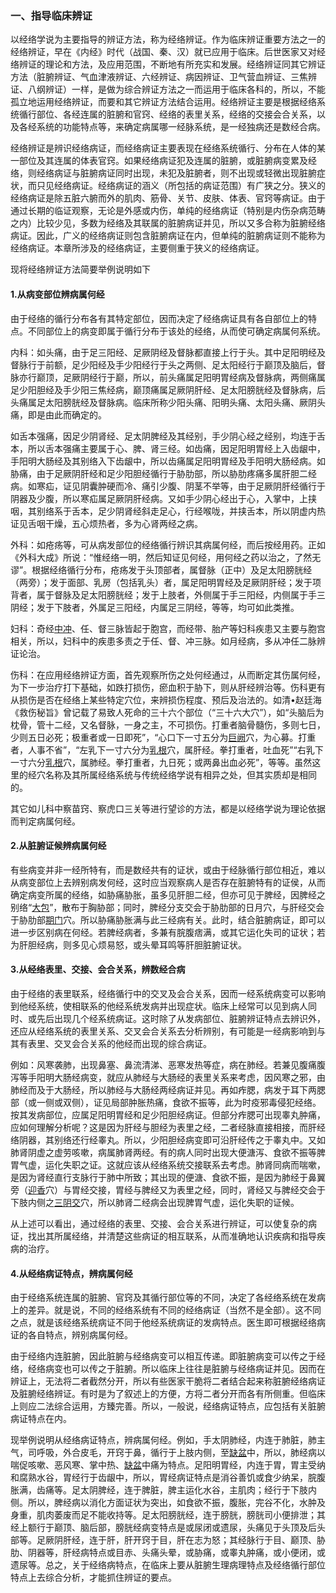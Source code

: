 ### 一、指导临床辨证

以经络学说为主要指导的辨证方法，称为经络辨证。作为临床辨证重要方法之一的经络辨证，早在《内经》时代（战国、秦、汉）就已应用于临床。后世医家又对经络辨证的理论和方法，及应用范围，不断地有所充实和发展。经络辨证同其它辨证方法（脏腑辨证、气血津液辨证、六经辨证、病因辨证、卫气营血辨证、三焦辨证、八纲辨证）一样，是做为综合辨证方法之一而运用于临床各科的，所以，不能孤立地运用经络辨证，而要和其它辨证方法结合运用。经络辨证主要是根据经络系统循行部位、各经连属的脏腑和官窍、经络的表里关系，经络的交接会合关系，以及各经系统的功能特点等，来确定病属哪一经脉系统，是一经独病还是数经合病。

经络辨证是辨识经络病证，而经络病证主要表现在经络系统循行、分布在人体的某一部位及其连属的体表官窍。如果经络病证犯及连属的脏腑，或脏腑病变累及经络，则经络病证与脏腑病证同时出现，未犯及脏腑者，则不出现或轻微出现脏腑症状，而只见经络病证。经络病证的涵义（所包括的病证范围）有广狭之分。狭义的经络病证是除五脏六腑而外的肌肉、筋骨、关节、皮肤、体表、官窍等病证。由于通过长期的临证观察，无论是外感或内伤，单纯的经络病证（特别是内伤杂病范畴之内）比较少见，多数为经络及其联属的脏腑病证并见，所以又多合称为脏腑经络病证。因此，广义的经络病证则包含脏腑病证在内，但单纯的脏腑病证则不能称为经络病证。本章所涉及的经络病证，主要侧重于狭义的经络病证。

现将经络辨证方法简要举例说明如下

#### 1.从病变部位辨病属何经

由于经络的循行分布各有其特定部位，因而决定了经络病证具有各自部位上的特点。不同部位上的病变即属于循行分布于该处的经络，从而使可确定病属何系统。

内科：如头痛，由于足三阳经、足厥阴经及督脉都直接上行于头。其中足阳明经及督脉行于前额，足少阳经及手少阳经行于头之两侧、足太阳经行于巅顶及脑后，督脉亦行巅顶，足厥阴经行于巅，所以，前头痛属足阳明胃经病及督脉病，两侧痛属足少阳胆经及手少阳三焦经病，巅顶痛属足厥阴肝经、足太阳膀胱经及督脉病，后头痛属足太阳膀胱经及督脉病。临床所称少阳头痛、阳明头痛、太阳头痛、厥阴头痛，即是由此而确定的。

如舌本强痛，因足少阴肾经、足太阴脾经及其经别，手少阴心经之经别，均连于舌本，所以舌本强痛主要属于心、脾、肾三经。如齿痛，因足阳明胃经上入齿龈中，手阳明大肠经及其别络入下齿龈中，所以齿痛属足阳明胃经及手阳明大肠经病。如胁痛，由于足厥阴肝经和足少阳胆经循行于胁肋部，所以胁肋疼痛多属肝胆二经病。如寒疝，证见阴囊肿硬而冷、痛引少腹、阴茎不举等，由于足厥阴肝经循行于阴器及少腹，所以寒疝属足厥阴肝经病。又如手少阴心经出于心，入掌中，上挟咽，其别络系于舌本，足少阴肾经斜走足心，行经喉咙，并挟舌本，所以阴虚内热证见舌咽干燥，五心烦热者，多为心肾两经之病。

外科：如疮疡等，可从病发部位的经络循行辨识其病属何经，而后按经用药。正如《外科大成》所说：“惟经络一明，然后知证见何经，用何经之药以治之，了然无谬”。根据经络循行分布，疮疡发于头顶部者，属督脉（正中）及足太阳膀胱经（两旁）；发于面部、乳房（包括乳头）者，属足阳明胃经及足厥阴肝经；发于项背者，属于督脉及足太阳膀胱经；发于上肢者，外侧属于手三阳经，内侧属于手三阴经；发于下肢者，外属足三阳经，内属足三阴经，等等，均可如此类推。

妇科：奇经[中冲](https://www.gmzyjc.com/read/zjs/zjs3.1.9-12-0.0.1.3.9.md)、任、督三脉皆起于胞宫，而经带、胎产等妇科疾患又主要与胞宫相关，所以，妇科中的疾患多责之于任、督、冲三脉。如月经病，多从冲任二脉辨证论治。

伤科：在应用经络辨证方面，首先观察所伤之处何经通过，从而断定其伤属何经，为下一步治疗打下基础，如跌打损伤，瘀血积于胁下，则从肝经辨治等。伤科更有从损伤是否在经络上某些特定穴位，来辨损伤程度、预后及治法的。如清•赵廷海《救伤秘旨》曾记载了易致人死命的三十六个部位（“三十六大穴”），如“头脑后为枕骨，管十二经，又名督脉，一身之主，不可损伤。打重者脑骨髓伤，多则七日，少则五日必死；极重者或一日即死”，“心口下一寸五分为[巨阙](https://www.gmzyjc.com/read/zjs/zjs3.2.1-0.1.1.3.13.md)穴，为心募。打重者，人事不省”，“左乳下一寸六分为[乳根](https://www.gmzyjc.com/read/zjs/zjs3.1.1-3-0.1.3.3.18.md)穴，属肝经。拳打重者，吐血死”“右乳下一寸六分[乳根](https://www.gmzyjc.com/read/zjs/zjs3.1.1-3-0.1.3.3.18.md)穴，属肺经。拳打重者，九日死；或两鼻出血必死”，等等。虽然这里的经穴名称及其所属经络系统与传统经络学说有相异之处，但其实质却是相同的。

其它如儿科中察苗窍、察虎口三关等进行望诊的方法，都是以经络学说为理论依据而判定病属何经。

#### 2.从脏腑证候辨病属何经

有些病变并非一经所特有，而是数经共有的证状，或由于经脉循行部位相近，难以从病变部位上去辨别病发何经，这时应当观察病人是否存在脏腑特有的证侯，从而确定病变所属的经络，如胁痛胁胀，虽多见肝胆二经，但亦可见于脾经，因脾经之别络“[大包](https://www.gmzyjc.com/read/zjs/zjs3.1.4-6-0.0.1.3.21.md)”，散布于胸胁部；同时，脾经分支交会于胁肋部的日月穴，与肝经交会于胁肋部[期门](https://www.gmzyjc.com/read/zjs/zjs3.1.9-12-0.0.4.3.14.md)穴。所以胁痛胁胀满与此三经病有关。此时，结合脏腑病证，即可以进一步区别病在何经。若脾经病者，多兼有脘腹痞满，或其它运化失司的证状；若为肝胆经病，则多见心烦易怒，或头晕耳鸣等肝胆脏腑证状。

#### 3.从经络表里、交接、会合关系，辨数经合病

由于经络的表里联系，经络循行中的交叉及会合关系，因而一经系统病变可以影响到他经系统，使相联系的他经系统发病并出现症状。临床上经常可以见到病人同时、或先后出现几个经系统病证。这时除了从发病部位、脏腑辨证特点去辨识外，还应从经络系统的表里关系、交叉会合关系去分析辨别，有可能是一经病影响到与其有表里、交叉会合关系的他经而出现的综合病证。

例如：风寒袭肺，出现鼻塞、鼻流清涕、恶寒发热等症，病在肺经。若兼见腹痛腹泻等手阳明大肠经病变，就应从肺经与大肠经的表里关系来考虑，因风寒之邪，由肺经而及于大肠经，所以肺经与大肠经两经病证并见。再如痄腮，病发于耳下两腮部（或一侧或双侧），证见局部肿胀热痛，食欲不振等，此为时疫邪毒侵犯经络。按其发病部位，应属足阳明胃经和足少阳胆经病证。但部分痄腮可出现睾丸肿痛，应如何理解分析呢？这是因为肝经与胆经为表里之经，二者经脉直接相接，而肝经络阴器，其别络还行经睾丸。所以，少阳胆经病变即可沿肝经传之于睾丸中。又如肺肾阴虚之虚劳咳嗽，病属肺肾两经。有的病人同时出现大便溏泻、食欲不振等脾胃气虚，运化失职之证。这就应该从经络系统交接联系去考虑。肺肾同病而喘嗽，是因为肾经直行支脉行于肺中所致；其出现的便溏、食欲不振，是因为肺经于鼻翼旁（[迎香](https://www.gmzyjc.com/read/zjs/zjs3.1.1-3-0.1.2.3.20.md)穴）与胃经交接，胃经与脾经又为表里之经，同时，肾经又与脾经交会于下肢内侧之[三阴交](https://www.gmzyjc.com/read/zjs/zjs3.1.4-6-0.0.1.3.6.md)穴，所以肺肾二经病会出现脾胃气虚，运化失职的证候。

从上述可以看出，通过经络的表里、交接、会合关系进行辨证，可以使复杂的病证，找出其所属经络，并清楚这些病证的相互联系，从而准确地认识疾病和指导疾病的治疗。

#### 4.从经络病证特点，辨病属何经

由于经络系统连属的脏腑、官窍及其循行部位等的不同，决定了各经络系统在发病上的差异。就是说，不同的经络系统有不同的经络病证（当然不是全部）。这不同之点，就是该经络系统病证不同于他经系统病证的发病特点。医生即可根据经络病证的各自特点，辨别病属何经。

由于经络内连脏腑，因此脏腑与经络病变可以相互传递。即脏腑病变可以传之于经络，经络病变也可以传之于脏腑。所以临床上往往是脏腑与经络病证并见。因而在辨证上，无法将二者截然分开，所以有些医家干脆将二者结合起来称脏腑经络病证及脏腑经络辨证。有时是为了叙述上的方便，方将二者分开而各有所侧重。但临床上则应二法综合运用，方臻完善。所以，一般说，经络病证特点，应包括有关脏腑病证特点在内。

现举例说明从经络病证特点，辨病属何经。例如，手太阴肺经，内连于肺脏，肺主气，司呼吸，外合皮毛，开窍于鼻，循行于上肢内侧，至[缺盆](https://www.gmzyjc.com/read/zjs/zjs3.1.1-3-0.1.3.3.12.md)中，所以，肺经病以喘促咳嗽、恶风寒、掌中热、[缺盆](https://www.gmzyjc.com/read/zjs/zjs3.1.1-3-0.1.3.3.12.md)中痛为特点。足阳明胃经，内连于胃，胃主受纳和腐熟水谷，胃经行于齿龈中，所以，胃经病证特点是消谷善饥或食少纳呆，脘腹胀满，齿痛等。足太阴脾经，连于脾脏，脾主运化水谷，主肌肉；经行于下肢内侧。所以，脾经病以消化方面证状为突出，如食欲不振，腹胀，完谷不化，水肿及身重，肌肉萎废而足不能收持等。足太阳膀胱经，连于膀胱，膀胱司小便排泄；其经上额行于巅顶、脑后部，膀胱经病变特点是或尿闭或遗尿，头痛见于头顶及后头部等。足厥阴肝经，连于肝，肝开窍于目，肝在志为怒；其经脉行于目、巅顶、胁肋、阴器等，肝经病特点或目赤、头痛头晕，或胁痛，或睾丸肿痛，或小便闭，或遗尿等。总之，关于经络病特点，在临床上要从脏腑生理病理特点及经络循行部位特点上去综合分析，才能抓住辨证的要点。
